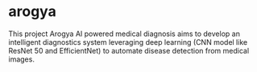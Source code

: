 # arogya
This project Arogya AI powered medical diagnosis aims to develop an intelligent diagnostics system leveraging deep learning (CNN model like ResNet 50 and EfficientNet) to automate disease detection from medical images.
